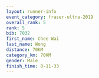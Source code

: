```yaml
---
layout: runner-info 
event_category: fraser-ultra-2019 
overall_rank: 5
rank: 5
bib: 7032
first_name: Chee Wai
last_name: Wong
distance: 70KM
category_km: 70KM
gender: Male
finish_time: 8-11-33
---
```

